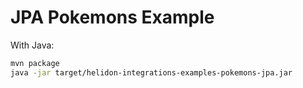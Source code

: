 # JPA Pokemons Example

With Java:
```bash
mvn package
java -jar target/helidon-integrations-examples-pokemons-jpa.jar
```
